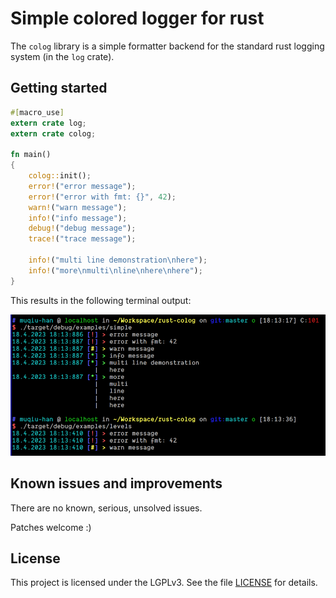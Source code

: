 # Simple colored logger for rust #

The `colog` library is a simple formatter backend for the standard
rust logging system (in the `log` crate).

## Getting started ##

```rust
#[macro_use]
extern crate log;
extern crate colog;

fn main()
{
    colog::init();
    error!("error message");
    error!("error with fmt: {}", 42);
    warn!("warn message");
    info!("info message");
    debug!("debug message");
    trace!("trace message");

    info!("multi line demonstration\nhere");
    info!("more\nmulti\nline\nhere\nhere");
}
```

This results in the following terminal output:

![demo screenshot from terminal](./screenshot.png)

## Known issues and improvements ##

There are no known, serious, unsolved issues.

Patches welcome :)

## License ##

This project is licensed under the LGPLv3. See the file [LICENSE](LICENSE) for
details.

